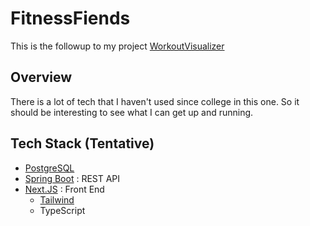 # FitnessFiends
This is the followup to my project [WorkoutVisualizer](https://github.com/kxs6629/WorkoutVisualizer)

## Overview
There is a lot of tech that I haven't used since college in this one. So it should be interesting to see what I can get up and running.

## Tech Stack (Tentative)
* [PostgreSQL](https://spring.io/projects/spring-boot) 
* [Spring Boot](https://spring.io/projects/spring-boot) : REST API
* [Next.JS](https://nextjs.org/docs/app/getting-started) :  Front End
    - [Tailwind](https://tailwindui.com/?ref=top) 
    - TypeScript 
